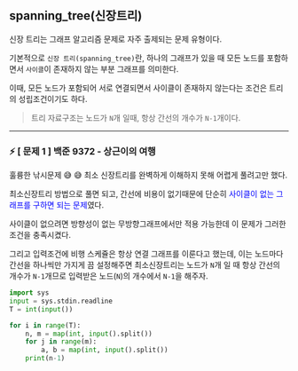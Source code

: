 ## spanning_tree(신장트리)

신장 트리는 그래프 알고리즘 문제로 자주 출제되는 문제 유형이다.

기본적으로 `신장 트리(spanning_tree)`란, 하나의 그래프가 있을 때 모든 노드를 포함하면서 `사이클`이 존재하지 않는 부분 그래프를 의미한다.

이때, 모든 노드가 포함되어 서로 연결되면서 사이클이 존재하지 않는다는 조건은 트리의 성립조건이기도 하다.

> 트리 자료구조는 노드가 `N`개 일때, 항상 간선의 개수가 `N-1`개이다.

---

### ⚡️ [ 문제 1 ] 백준 9372 - 상근이의 여행
훌륭한 낚시문제 😅 😅
최소 신장트리를 완벽하게 이해하지 못해 어렵게 풀려고만 했다.

최소신장트리 방법으로 풀면 되고, 간선에 비용이 없기때문에 단순히 <span style='color:blue'>사이클이 없는 그래프를 구하면 되는 문제</span>였다. 

사이클이 없으려면 방향성이 없는 무방향그래프에서만 적용 가능한데 이 문제가 그러한 조건을 충족시켰다.

그리고 입력조건에 비행 스케쥴은 항상 연결 그래프를 이룬다고 했는데, 이는 노드마다 간선을 하나씩만 가지게 끔  설정해주면 최소신장트리는 노드가 `N`개 일 때 항상 간선의 개수가 `N-1`개므로 입력받은 노드(`N`)의 개수에서 `N-1`을 해주자.

```python
import sys
input = sys.stdin.readline
T = int(input())

for i in range(T):
    n, m = map(int, input().split())
    for j in range(m):
        a, b = map(int, input().split())
    print(n-1)
```

